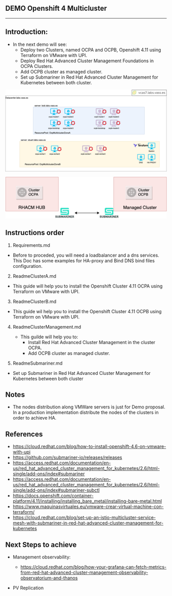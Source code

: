 DEMO Openshift 4 Multicluster
-------------------------
-------------------------

## Introduction:

* In the next demo will see: 
  * Deploy two Clusters, named OCPA and OCPB, Openshift 4.11 using Terraform on VMware with UPI.
  * Deploy Red Hat Advanced Cluster Management Foundations in OCPA Clusters.
  * Add OCPB cluster as managed cluster.
  * Set up Submariner in Red Hat Advanced Cluster Management for Kubernetes between both cluster.


![alt text](https://github.com/vass-engineering/Demo-Openshif-multicluster/blob/main/DocsImages/Architecture.png)

![alt text](https://github.com/vass-engineering/Demo-Openshif-multicluster/blob/main/DocsImages/Architecture2.png)

## Instructions order 

1. Requirements.md

* Before to proceded, you will need a loadbalancer and a dns services. This Doc has some examples for HA-proxy and Bind DNS bind files configuration.

2. ReadmeClusterA.md

* This guide will help you to install the Openshift  Cluster 4.11 OCPA using Terraform on VMware with UPI.

3. ReadmeClusterB.md

* This guide wil help you to install the Openshift Cluster 4.11 OCPB using Terraform on VMware with UPI.

4. ReadmeClusterManagement.md

   * This guilde will help you to: 
     * Install Red Hat Advanced Cluster Management in the cluster OCPA.  
     * Add OCPB cluster as managed cluster.
     

5. ReadmeSubmariner.md
  *  Set up Submariner in Red Hat Advanced Cluster Management for Kubernetes between both cluster


## Notes

* The nodes distribution along VMWare servers is just for Demo proposal. In a production implementation  distribute the nodes of the clusters in order to achieve HA.

## References

* https://cloud.redhat.com/blog/how-to-install-openshift-4.6-on-vmware-with-upi
* https://github.com/submariner-io/releases/releases
* https://access.redhat.com/documentation/en-us/red_hat_advanced_cluster_management_for_kubernetes/2.6/html-single/add-ons/index#submariner
* https://access.redhat.com/documentation/en-us/red_hat_advanced_cluster_management_for_kubernetes/2.6/html-single/add-ons/index#submariner-subctl
* https://docs.openshift.com/container-platform/4.11/installing/installing_bare_metal/installing-bare-metal.html
* https://www.maquinasvirtuales.eu/vmware-crear-virtual-machine-con-terraform/
* https://cloud.redhat.com/blog/set-up-an-istio-multicluster-service-mesh-with-submariner-in-red-hat-advanced-cluster-management-for-kubernetes

## Next Steps to achieve

* Management observability:
  
  * https://cloud.redhat.com/blog/how-your-grafana-can-fetch-metrics-from-red-hat-advanced-cluster-management-observability-observatorium-and-thanos

* PV Replication